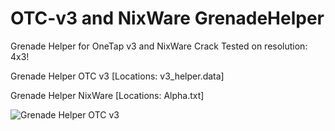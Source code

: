 # OTC-v3 and NixWare GrenadeHelper
Grenade Helper for OneTap v3 and NixWare Crack
Tested on resolution: 4x3!

Grenade Helper OTC v3 [Locations: v3_helper.data]

Grenade Helper NixWare [Locations: Alpha.txt]

![Grenade Helper OTC v3](https://user-images.githubusercontent.com/35975332/113500078-9e345580-9534-11eb-9257-8fdde8f24621.png)
